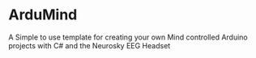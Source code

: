 # ArduMind
A Simple to use template for creating your own Mind controlled Arduino projects with C# and the Neurosky EEG Headset

